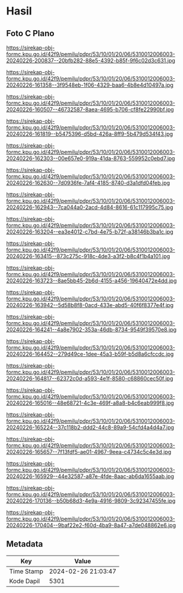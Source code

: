 # Hasil

## Foto C Plano

https://sirekap-obj-formc.kpu.go.id/42f9/pemilu/pdpr/53/10/01/20/06/5310012006003-20240226-200837--20bfb282-88e5-4392-b85f-9f6c02d3c631.jpg

https://sirekap-obj-formc.kpu.go.id/42f9/pemilu/pdpr/53/10/01/20/06/5310012006003-20240226-161358--3f9548eb-1f06-4329-baa6-4b8e4d10497a.jpg

https://sirekap-obj-formc.kpu.go.id/42f9/pemilu/pdpr/53/10/01/20/06/5310012006003-20240226-160507--46732587-8aea-4695-b706-cf8fe22990bf.jpg

https://sirekap-obj-formc.kpu.go.id/42f9/pemilu/pdpr/53/10/01/20/06/5310012006003-20240226-161819--b5475396-d5bd-426a-8ff9-5b479d534f43.jpg

https://sirekap-obj-formc.kpu.go.id/42f9/pemilu/pdpr/53/10/01/20/06/5310012006003-20240226-162303--00e657e0-919a-41da-8763-559952c0ebd7.jpg

https://sirekap-obj-formc.kpu.go.id/42f9/pemilu/pdpr/53/10/01/20/06/5310012006003-20240226-162630--7d0936fe-7af4-4185-8740-d3a1dfd04feb.jpg

https://sirekap-obj-formc.kpu.go.id/42f9/pemilu/pdpr/53/10/01/20/06/5310012006003-20240226-162943--7ca044a0-2acd-4d84-8616-61c117995c75.jpg

https://sirekap-obj-formc.kpu.go.id/42f9/pemilu/pdpr/53/10/01/20/06/5310012006003-20240226-163204--ea3e4012-c7bd-4e75-b72f-a38146b3ba1c.jpg

https://sirekap-obj-formc.kpu.go.id/42f9/pemilu/pdpr/53/10/01/20/06/5310012006003-20240226-163415--873c275c-918c-4de3-a3f2-b8c4f1b4a101.jpg

https://sirekap-obj-formc.kpu.go.id/42f9/pemilu/pdpr/53/10/01/20/06/5310012006003-20240226-163723--8ae5bb45-2b6d-4155-a456-19640472e4dd.jpg

https://sirekap-obj-formc.kpu.go.id/42f9/pemilu/pdpr/53/10/01/20/06/5310012006003-20240226-163942--5d58b8f8-0acd-433e-abd5-40f6f8377e4f.jpg

https://sirekap-obj-formc.kpu.go.id/42f9/pemilu/pdpr/53/10/01/20/06/5310012006003-20240226-164241--4a8e7902-353a-46db-8734-9549f39570e8.jpg

https://sirekap-obj-formc.kpu.go.id/42f9/pemilu/pdpr/53/10/01/20/06/5310012006003-20240226-164452--279d49ce-1dee-45a3-b59f-b5d8a6cfccdc.jpg

https://sirekap-obj-formc.kpu.go.id/42f9/pemilu/pdpr/53/10/01/20/06/5310012006003-20240226-164817--62372c0d-a593-4e1f-8580-c68860cec50f.jpg

https://sirekap-obj-formc.kpu.go.id/42f9/pemilu/pdpr/53/10/01/20/06/5310012006003-20240226-165016--48e68721-4c3e-469f-a8a8-b4c6eab999f8.jpg

https://sirekap-obj-formc.kpu.go.id/42f9/pemilu/pdpr/53/10/01/20/06/5310012006003-20240226-165224--37c118b2-ddd2-44c8-89a9-54cfd4a4d4a7.jpg

https://sirekap-obj-formc.kpu.go.id/42f9/pemilu/pdpr/53/10/01/20/06/5310012006003-20240226-165657--7f13fdf5-ae01-4967-9eea-c4734c5c4e3d.jpg

https://sirekap-obj-formc.kpu.go.id/42f9/pemilu/pdpr/53/10/01/20/06/5310012006003-20240226-165929--44e32587-a87e-4fde-8aac-ab6da1655aab.jpg

https://sirekap-obj-formc.kpu.go.id/42f9/pemilu/pdpr/53/10/01/20/06/5310012006003-20240226-170136--b50b68d3-4e9a-4916-9809-3c92347455fe.jpg

https://sirekap-obj-formc.kpu.go.id/42f9/pemilu/pdpr/53/10/01/20/06/5310012006003-20240226-170404--9baf22e2-f60d-4ba9-8a47-a7de048862e6.jpg


## Metadata

| Key        | Value               |
| ---------- | ------------------- |
| Time Stamp | 2024-02-26 21:03:47 |
| Kode Dapil | 5301                |



